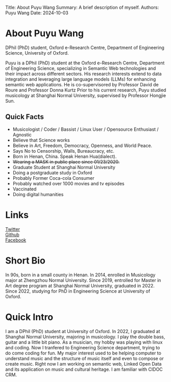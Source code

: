 Title:   About Puyu Wang
Summary: A brief description of myself.
Authors: Puyu Wang
Date:    2024-10-03

# About Puyu Wang

DPhil (PhD) student, Oxford e-Research Centre, Department of Engineering Science, University of Oxford.  

Puyu is a DPhil (PhD) student at the Oxford e-Research Centre, Department of Engineering Science, specializing in Semantic Web technologies and their impact across different sectors. His research interests extend to data integration and leveraging large language models (LLMs) for enhancing semantic web applications. He is co-supervisored by Professor David de Roure and Professor Donna Kurtz Prior to his current research, Puyu studied musicology at Shanghai Normal University, supervised by Professor Hongjie Sun. 


## Quick Facts
 
- Musicologist / Coder / Bassist / Linux User / Opensource Enthusiast / Agnostic
- Believe that Science works
- Believe in Art, Freedom, Democracy, Openness, and World Peace.
- Says No to Censorship, Walls, Bureaucracy, etc.
- Born in Henan, China. Speak Henan Hua(dialect).   
- ~~Wearing a MASK in public place since 01/23/2020.~~
- Graduate Student at Shanghai Normal University
- Doing a postgraduate study in Oxford
- Probably Former Coca-cola Consumer
- Probably watched over 1000 movies and tv episodes
- Vaccinated 
- Doing digital humanities
 
# Links

[Twitter](https://twitter.com/puyu1001)  
[Github](https://github.com/PaulWang1905)    
[Facebook](https://facebook.com/puyu.wang.music)  

# Short Bio

In 90s, born in a small county in Henan. 
In 2014, enrolled in Musicology major at Zhengzhou Normal University. 
Since 2019, entrolled for Master in Art degree program at Shanghai Normal University, graduated in 2022. 
Since 2022, studying for PhD in Engineering Science at University of Oxford. 

# Quick Intro

I am a DPhil (PhD) student at University of Oxford. 
In 2022, I graduated at Shanghai Normal University, majoring in musicology. 
I play the double bass, guitar and a little bit piano.
As a musician, my hobby was playing with linux and coding.
Now I tranfered to Engineering Science department, trying to do come coding for fun. 
My major interest used to be helping computer to understand music and the structure of music 
itself and even to compose or create music.
Right now I am working on semantic web,  Linked Open Data and its application on music and cultural heritage. 
I am familiar with CIDOC CRM.
